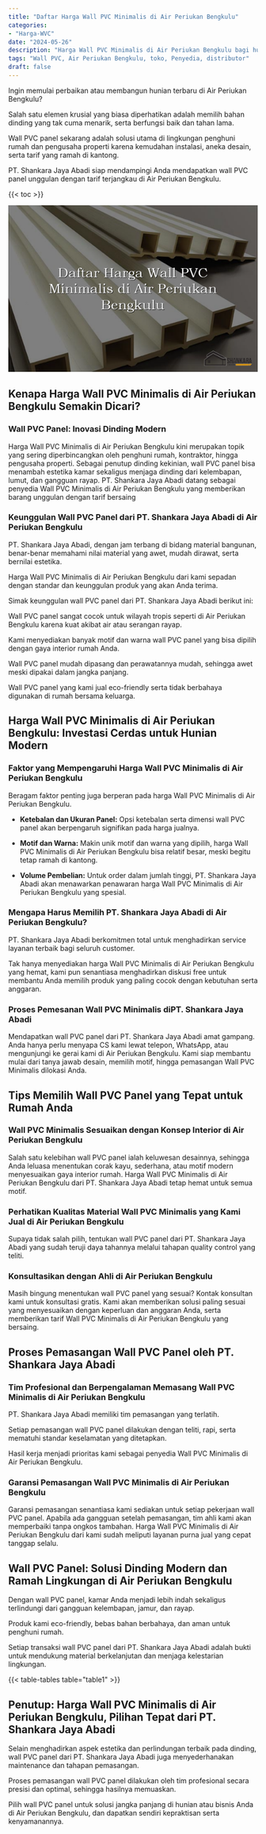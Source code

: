```yaml
---
title: "Daftar Harga Wall PVC Minimalis di Air Periukan Bengkulu"
categories: 
- "Harga-WVC"
date: "2024-05-26"
description: "Harga Wall PVC Minimalis di Air Periukan Bengkulu bagi hunian, kantor, dan toko. Material unggulan, pilihan motif, warna menarik, dengan layanan penempatan ditangani oleh tim berpengalaman serta kepastian resmi!|Servis penjualan Wall PVC Minimalis di Air Periukan Bengkulu untuk keperluan rumah, perkantoran, atau gerai, beserta produk terbaik dan instalasi oleh teknisi berpengalaman dan garansi resmi.|Solusi Wall PVC Minimalis di Air Periukan Bengkulu yang terpercaya untuk rumah, perkantoran, serta gerai, bersama produk terbaik dan penempatan ditangani oleh tim ahli dan garansi resmi.|Penjualan Wall PVC Minimalis di Air Periukan Bengkulu bagi tempat tinggal, office, serta gerai, beserta produk berkualitas dan penempatan oleh tenaga ahli berpengalaman, dilengkapi beserta jaminan resmi.}"
tags: "Wall PVC, Air Periukan Bengkulu, toko, Penyedia, distributor"
draft: false
---
```


Ingin memulai perbaikan atau membangun hunian terbaru di Air Periukan Bengkulu?

Salah satu elemen krusial yang biasa diperhatikan adalah memilih bahan dinding yang tak cuma menarik, serta berfungsi baik dan tahan lama.

Wall PVC panel sekarang adalah solusi utama di lingkungan penghuni rumah dan pengusaha properti karena kemudahan instalasi, aneka desain, serta tarif yang ramah di kantong.

PT. Shankara Jaya Abadi siap mendampingi Anda mendapatkan wall PVC panel unggulan dengan tarif terjangkau di Air Periukan Bengkulu.

{{< toc >}}

![Daftar Harga Wall PVC Minimalis di Air Periukan Bengkulu](/images/Harga-WVC/Daftar-Harga-Wall-PVC-Minimalis-di-Air-Periukan-Bengkulu.png)


## Kenapa Harga Wall PVC Minimalis di Air Periukan Bengkulu Semakin Dicari?

### Wall PVC Panel: Inovasi Dinding Modern

Harga Wall PVC Minimalis di Air Periukan Bengkulu kini merupakan topik yang sering diperbincangkan oleh penghuni rumah, kontraktor, hingga pengusaha properti. Sebagai penutup dinding kekinian, wall PVC panel bisa menambah estetika kamar sekaligus menjaga dinding dari kelembapan, lumut, dan gangguan rayap. PT. Shankara Jaya Abadi datang sebagai penyedia Wall PVC Minimalis di Air Periukan Bengkulu yang memberikan barang unggulan dengan tarif bersaing

### Keunggulan Wall PVC Panel dari PT. Shankara Jaya Abadi di Air Periukan Bengkulu

PT. Shankara Jaya Abadi, dengan jam terbang di bidang material bangunan, benar-benar memahami nilai material yang awet, mudah dirawat, serta bernilai estetika.

Harga Wall PVC Minimalis di Air Periukan Bengkulu dari kami sepadan dengan standar dan keunggulan produk yang akan Anda terima.

Simak keunggulan wall PVC panel dari PT. Shankara Jaya Abadi berikut ini:

Wall PVC panel sangat cocok untuk wilayah tropis seperti di Air Periukan Bengkulu karena kuat akibat air atau serangan rayap.

Kami menyediakan banyak motif dan warna wall PVC panel yang bisa dipilih dengan gaya interior rumah Anda.

Wall PVC panel mudah dipasang dan perawatannya mudah, sehingga awet meski dipakai dalam jangka panjang.

Wall PVC panel yang kami jual eco-friendly serta tidak berbahaya digunakan di rumah bersama keluarga.

## Harga Wall PVC Minimalis di Air Periukan Bengkulu: Investasi Cerdas untuk Hunian Modern

### Faktor yang Mempengaruhi Harga Wall PVC Minimalis di Air Periukan Bengkulu

Beragam faktor penting juga berperan pada harga Wall PVC Minimalis di Air Periukan Bengkulu.

- **Ketebalan dan Ukuran Panel:** Opsi ketebalan serta dimensi wall PVC panel akan berpengaruh signifikan pada harga jualnya.

- **Motif dan Warna:** Makin unik motif dan warna yang dipilih, harga Wall PVC Minimalis di Air Periukan Bengkulu bisa relatif besar, meski begitu tetap ramah di kantong.

- **Volume Pembelian:** Untuk order dalam jumlah tinggi, PT. Shankara Jaya Abadi akan menawarkan penawaran harga Wall PVC Minimalis di Air Periukan Bengkulu yang spesial.

### Mengapa Harus Memilih PT. Shankara Jaya Abadi di Air Periukan Bengkulu?

PT. Shankara Jaya Abadi berkomitmen total untuk menghadirkan service layanan terbaik bagi seluruh customer.

Tak hanya menyediakan harga Wall PVC Minimalis di Air Periukan Bengkulu yang hemat, kami pun senantiasa menghadirkan diskusi free untuk membantu Anda memilih produk yang paling cocok dengan kebutuhan serta anggaran.

### Proses Pemesanan Wall PVC Minimalis diPT. Shankara Jaya Abadi

Mendapatkan wall PVC panel dari PT. Shankara Jaya Abadi amat gampang. Anda hanya perlu menyapa CS kami lewat telepon, WhatsApp, atau mengunjungi ke gerai kami di Air Periukan Bengkulu. Kami siap membantu mulai dari tanya jawab desain, memilih motif, hingga pemasangan Wall PVC Minimalis dilokasi Anda.

## Tips Memilih Wall PVC Panel yang Tepat untuk Rumah Anda

### Wall PVC Minimalis Sesuaikan dengan Konsep Interior di Air Periukan Bengkulu

Salah satu kelebihan wall PVC panel ialah keluwesan desainnya, sehingga Anda leluasa menentukan corak kayu, sederhana, atau motif modern menyesuaikan gaya interior rumah. Harga Wall PVC Minimalis di Air Periukan Bengkulu dari PT. Shankara Jaya Abadi tetap hemat untuk semua motif.

### Perhatikan Kualitas Material Wall PVC Minimalis yang Kami Jual di Air Periukan Bengkulu

Supaya tidak salah pilih, tentukan wall PVC panel dari PT. Shankara Jaya Abadi yang sudah teruji daya tahannya melalui tahapan quality control yang teliti.

### Konsultasikan dengan Ahli di Air Periukan Bengkulu

Masih bingung menentukan wall PVC panel yang sesuai? Kontak konsultan kami untuk konsultasi gratis. Kami akan memberikan solusi paling sesuai yang menyesuaikan dengan keperluan dan anggaran Anda, serta memberikan tarif Wall PVC Minimalis di Air Periukan Bengkulu yang bersaing.

## Proses Pemasangan Wall PVC Panel oleh PT. Shankara Jaya Abadi

### Tim Profesional dan Berpengalaman Memasang Wall PVC Minimalis di Air Periukan Bengkulu

PT. Shankara Jaya Abadi memiliki tim pemasangan yang terlatih.

Setiap pemasangan wall PVC panel dilakukan dengan teliti, rapi, serta mematuhi standar keselamatan yang ditetapkan.

Hasil kerja menjadi prioritas kami sebagai penyedia Wall PVC Minimalis di Air Periukan Bengkulu.

### Garansi Pemasangan Wall PVC Minimalis di Air Periukan Bengkulu

Garansi pemasangan senantiasa kami sediakan untuk setiap pekerjaan wall PVC panel. Apabila ada gangguan setelah pemasangan, tim ahli kami akan memperbaiki tanpa ongkos tambahan. Harga Wall PVC Minimalis di Air Periukan Bengkulu dari kami sudah meliputi layanan purna jual yang cepat tanggap selalu.

## Wall PVC Panel: Solusi Dinding Modern dan Ramah Lingkungan di Air Periukan Bengkulu

Dengan wall PVC panel, kamar Anda menjadi lebih indah sekaligus terlindungi dari gangguan kelembapan, jamur, dan rayap.

Produk kami eco-friendly, bebas bahan berbahaya, dan aman untuk penghuni rumah.

Setiap transaksi wall PVC panel dari PT. Shankara Jaya Abadi adalah bukti untuk mendukung material berkelanjutan dan menjaga kelestarian lingkungan.

{{< table-tables table="table1" >}}

## Penutup: Harga Wall PVC Minimalis di Air Periukan Bengkulu, Pilihan Tepat dari PT. Shankara Jaya Abadi

Selain menghadirkan aspek estetika dan perlindungan terbaik pada dinding, wall PVC panel dari PT. Shankara Jaya Abadi juga menyederhanakan maintenance dan tahapan pemasangan.

Proses pemasangan wall PVC panel dilakukan oleh tim profesional secara presisi dan optimal, sehingga hasilnya memuaskan.

Pilih wall PVC panel untuk solusi jangka panjang di hunian atau bisnis Anda di Air Periukan Bengkulu, dan dapatkan sendiri kepraktisan serta kenyamanannya.